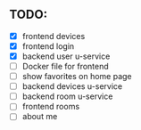 ## TODO:

- [x] frontend devices
- [x] frontend login
- [x] backend user u-service
- [ ] Docker file for frontend
- [ ] show favorites on home page
- [ ] backend devices u-service
- [ ] backend room u-service
- [ ] frontend rooms
- [ ] about me
